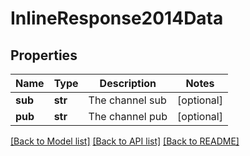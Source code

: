 # InlineResponse2014Data

## Properties
Name | Type | Description | Notes
------------ | ------------- | ------------- | -------------
**sub** | **str** | The channel sub | [optional] 
**pub** | **str** | The channel pub | [optional] 

[[Back to Model list]](../README.md#documentation-for-models) [[Back to API list]](../README.md#documentation-for-api-endpoints) [[Back to README]](../README.md)


